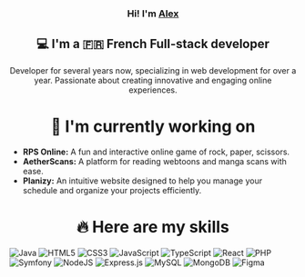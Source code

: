 <h3 align="center">
  Hi! I'm <a href="https://devbyalex.fr/">Alex</a>
</h3>
<h2 align="center">💻 I'm a 🇫🇷 French Full-stack developer</h1>
<p align="center">Developer for several years now, specializing in web development for over a year. Passionate about creating innovative and engaging online experiences.</p>

<h1 align="center">🚀 I'm currently working on</h1>
<ul>
  <li><strong>RPS Online:</strong> A fun and interactive online game of rock, paper, scissors.</li>
  <li><strong>AetherScans:</strong> A platform for reading webtoons and manga scans with ease.</li>
  <li><strong>Planizy:</strong> An intuitive website designed to help you manage your schedule and organize your projects efficiently.</li>
</ul>

<h1 align="center">🔥 Here are my skills</h1>

![Java](https://img.shields.io/badge/java-%23ED8B00.svg?style=for-the-badge&logo=openjdk&logoColor=white) ![HTML5](https://img.shields.io/badge/html5-%23E34F26.svg?style=for-the-badge&logo=html5&logoColor=white) ![CSS3](https://img.shields.io/badge/css3-%231572B6.svg?style=for-the-badge&logo=css3&logoColor=white) ![JavaScript](https://img.shields.io/badge/javascript-%23323330.svg?style=for-the-badge&logo=javascript&logoColor=%23F7DF1E) ![TypeScript](https://img.shields.io/badge/typescript-%23007ACC.svg?style=for-the-badge&logo=typescript&logoColor=white) ![React](https://img.shields.io/badge/react-%2320232a.svg?style=for-the-badge&logo=react&logoColor=%2361DAFB) ![PHP](https://img.shields.io/badge/php-%23777BB4.svg?style=for-the-badge&logo=php&logoColor=white) ![Symfony](https://img.shields.io/badge/symfony-%23000000.svg?style=for-the-badge&logo=symfony&logoColor=white) ![NodeJS](https://img.shields.io/badge/node.js-6DA55F?style=for-the-badge&logo=node.js&logoColor=white) ![Express.js](https://img.shields.io/badge/express.js-%23404d59.svg?style=for-the-badge&logo=express&logoColor=%2361DAFB) ![MySQL](https://img.shields.io/badge/mysql-4479A1.svg?style=for-the-badge&logo=mysql&logoColor=white) ![MongoDB](https://img.shields.io/badge/MongoDB-%234ea94b.svg?style=for-the-badge&logo=mongodb&logoColor=white) ![Figma](https://img.shields.io/badge/figma-%23F24E1E.svg?style=for-the-badge&logo=figma&logoColor=white)
